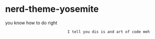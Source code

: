 # nerd-theme-yosemite
you know how to do right

                                I tell you dis is and art of code meh
